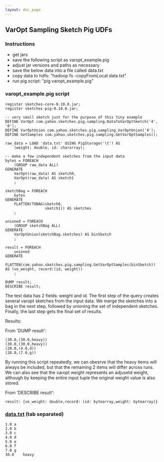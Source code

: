 ```yaml
---
layout: doc_page
---
```


## VarOpt Sampling Sketch Pig UDFs

### Instructions

* get jars
* save the following script as varopt_example.pig
* adjust jar versions and paths as necessary
* save the below data into a file called data.txt
* copy data to hdfs: "hadoop fs -copyFromLocal data.txt"
* run pig script: "pig varopt_example.pig"

### varopt_example.pig script

    register sketches-core-0.10.0.jar;
    register sketches-pig-0.10.0.jar;

    -- very small sketch just for the purpose of this tiny example
    DEFINE VarOpt com.yahoo.sketches.pig.sampling.DataToVarOptSketch('4', '0');
    DEFINE VarOptUnion com.yahoo.sketches.pig.sampling.VarOptUnion('4');
    DEFINE GetSamples com.yahoo.sketches.pig.sampling.GetVarOptSamples();

    raw_data = LOAD 'data.txt' USING PigStorage('\t') AS
        (weight: double, id: chararray);

    -- make a few independent sketches from the input data
    bytes = FOREACH
        (GROUP raw_data ALL)
    GENERATE
        VarOpt(raw_data) AS sketch0,
        VarOpt(raw_data) AS sketch1
        ;

    sketchBag = FOREACH
        bytes
    GENERATE
        FLATTEN(TOBAG(sketch0,
                      sketch1)) AS sketches
        ;

    unioned = FOREACH
        (GROUP sketchBag ALL)
    GENERATE
        VarOptUnion(sketchBag.sketches) AS binSketch
        ;

    result = FOREACH
        unioned
    GENERATE
        FLATTEN(com.yahoo.sketches.pig.sampling.GetVarOptSamples(binSketch)) AS (vo_weight, record:(id, weight))
        ;

    DUMP result;
    DESCRIBE result;

The test data has 2 fields: weight and id. The first step of the query creates several varopt sketches from the input data. We merge the sketches into a bag in the next step, followed by unioning the set of independent sketches. Finally, the last step gets the final set of results.

Results:

From 'DUMP result':

    (30.0,(30.0,heavy))
    (30.0,(30.0,heavy))
    (28.0,(4.0,d))
    (28.0,(7.0,g))

By running this script repeatedly, we can obesrve that the heavy items will always be included, but that the remaining 2 items will differ across runs. We can also see that the varopt weight represents an adjusetd weight, although by keeping the entire input tuple the original weight value is also stored.

From 'DESCRIBE result':

    result: {vo_weight: double,record: (id: bytearray,weight: bytearray)}

### [data.txt]({{site.docs_dir}}/Sampling/data.txt) (tab separated)
    1.0	a
    2.0	b
    3.0	c
    4.0	d
    5.0	e
    6.0	f
    7.0	g
    30.0	heavy
